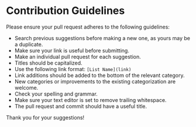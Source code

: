 # Contribution Guidelines

Please ensure your pull request adheres to the following guidelines:

- Search previous suggestions before making a new one, as yours may be a duplicate.
- Make sure your link is useful before submitting.
- Make an individual pull request for each suggestion.
- Titles should be capitalized.
- Use the following link format: `[List Name](link)`
- Link additions should be added to the bottom of the relevant category.
- New categories or improvements to the existing categorization are welcome.
- Check your spelling and grammar.
- Make sure your text editor is set to remove trailing whitespace.
- The pull request and commit should have a useful title.

Thank you for your suggestions!
